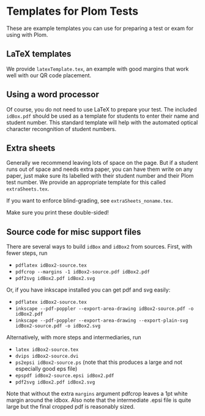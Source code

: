 Templates for Plom Tests
========================

These are example templates you can use for preparing a test or exam
for using with Plom.


LaTeX templates
---------------

We provide `latexTemplate.tex`, an example with good margins that work
well with our QR code placement.


Using a word processor
----------------------

Of course, you do not need to use LaTeX to prepare your test.  The
included `idBox.pdf` should be used as a template for students to
enter their name and student number.  This standard template will help
with the automated optical character recongnition of student numbers.


Extra sheets
------------

Generally we recommend leaving lots of space on the page.  But if a
student runs out of space and needs extra paper, you can have them
write on any paper, just make sure its labelled with their student
number and their Plom test number.  We provide an appropriate
template for this called `extraSheets.tex`.

If you want to enforce blind-grading, see `extraSheets_noname.tex`.

Make sure you print these double-sided!


Source code for misc support files
----------------------------------

There are several ways to build `idBox` and `idBox2` from sources. First, with fewer steps, run
  * `pdflatex idBox2-source.tex`
  * `pdfcrop --margins -1 idBox2-source.pdf idBox2.pdf`
  * `pdf2svg idBox2.pdf idBox2.svg`

Or, if you have inkscape installed you can get pdf and svg easily:
  * `pdflatex idBox2-source.tex`
  * `inkscape --pdf-poppler --export-area-drawing idBox2-source.pdf -o idBox2.pdf`
  * `inkscape --pdf-poppler --export-area-drawing --export-plain-svg idBox2-source.pdf -o idBox2.svg`

Alternatively, with more steps and intermediaries, run
  * `latex idBox2-source.tex`
  * `dvips idBox2-source.dvi`
  * `ps2epsi idBox2-source.ps`    (note that this produces a large and not especially good eps file)
  * `epspdf idBox2-source.epsi idBox2.pdf`
  * `pdf2svg idBox2.pdf idBox2.svg`

Note that without the extra `margins` argument pdfcrop leaves a 1pt white margin around the idbox. Also note that the intermediate .epsi file is quite large but the final cropped pdf is reasonably sized.
